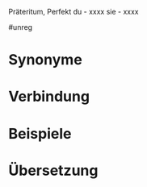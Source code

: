 Präteritum, Perfekt
du - xxxx
sie - xxxx

#unreg
# Synonyme

# Verbindung 

# Beispiele
# Übersetzung